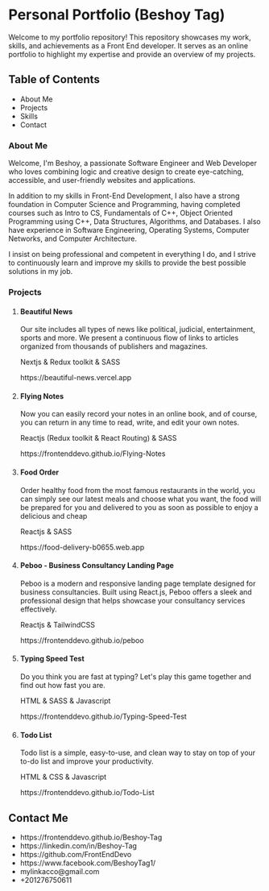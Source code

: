 # Personal Portfolio (Beshoy Tag)
<p>Welcome to my portfolio repository! This repository showcases my work, skills, and achievements as a Front End developer. It serves as an online portfolio to highlight my expertise and provide an overview of my projects.</p>

<h2>Table of Contents</h2>
<ul>
  <li>About Me</li>
  <li>Projects</li>
  <li>Skills</li>
  <li>Contact</li>
</ul>

<h3>About Me</h3>
<p>
  Welcome, I'm Beshoy, a passionate Software Engineer and Web Developer who loves combining logic and creative design to create eye-catching, accessible, and user-friendly websites and applications.

In addition to my skills in Front-End Development, I also have a strong foundation in Computer Science and Programming, having completed courses such as Intro to CS, Fundamentals of C++, Object Oriented Programming using C++, Data Structures, Algorithms, and Databases. I also have experience in Software Engineering, Operating Systems, Computer Networks, and Computer Architecture.

I insist on being professional and competent in everything I do, and I strive to continuously learn and improve my skills to provide the best possible solutions in my job.
</p>


<h3>Projects</h3>
<ol>
  
  <li>
   <h4>Beautiful News</h4>
  <p>Our site includes all types of news like political, judicial, entertainment, sports and more. We present a continuous flow of links to articles organized from thousands of publishers and magazines.</p>
  <p>Nextjs & Redux toolkit & SASS</p>
  <p>https://beautiful-news.vercel.app</p>
  </li>

<li>
   <h4>Flying Notes</h4>
  <p>Now you can easily record your notes in an online book, and of course, you can return in any time to read, write, and edit your own notes.</p>
  <p>Reactjs (Redux toolkit & React Routing) & SASS</p>
  <p>https://frontenddevo.github.io/Flying-Notes</p>
  </li>

<li>
   <h4>Food Order</h4>
  <p>Order healthy food from the most famous restaurants in the world, you can simply see our latest meals and choose what you want, the food will be prepared for you and delivered to you as soon as possible to enjoy a delicious and cheap</p>
  <p>Reactjs & SASS</p>
  <p>https://food-delivery-b0655.web.app</p>
  </li>

  <li>
   <h4>Peboo - Business Consultancy Landing Page</h4>
  <p>Peboo is a modern and responsive landing page template designed for business consultancies. Built using React.js, Peboo offers a sleek and professional design that helps showcase your consultancy services effectively.</p>
  <p>Reactjs & TailwindCSS</p>
  <p>https://frontenddevo.github.io/peboo</p>
  </li>

  <li>
   <h4>Typing Speed Test</h4>
  <p>Do you think you are fast at typing? Let's play this game together and find out how fast you are.</p>
  <p>HTML & SASS & Javascript</p>
  <p>https://frontenddevo.github.io/Typing-Speed-Test</p>
  </li>  

  <li>
   <h4>Todo List</h4>
  <p>Todo list is a simple, easy-to-use, and clean way to stay on top of your to-do list and improve your productivity.</p>
  <p>HTML & CSS & Javascript</p>
  <p>https://frontenddevo.github.io/Todo-List</p>
  </li>  
  
</ol>

<h2>Contact Me</h2>
<ul>
<li>https://frontenddevo.github.io/Beshoy-Tag</li>
<li>https://linkedin.com/in/Beshoy-Tag</li>
<li>https://github.com/FrontEndDevo</li>
<li>https://www.facebook.com/BeshoyTag1/</li>
<li>mylinkacco@gmail.com</li>
<li>+201276750611</li>
</ul>
